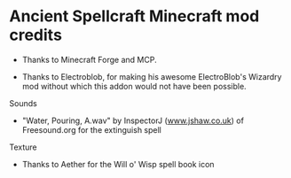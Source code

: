 # Ancient Spellcraft Minecraft mod credits

- Thanks to Minecraft Forge and MCP.

- Thanks to Electroblob, for making his awesome ElectroBlob's Wizardry mod without which this addon would not have been possible.

Sounds

- "Water, Pouring, A.wav" by InspectorJ (www.jshaw.co.uk) of Freesound.org for the extinguish spell

Texture

- Thanks to Aether for the Will o' Wisp spell book icon
